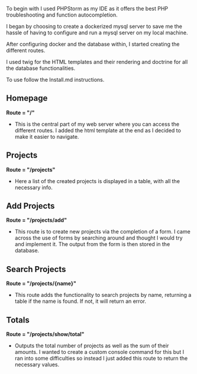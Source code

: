 To begin with I used PHPStorm as my IDE as it offers the best PHP troubleshooting and function autocompletion.

I began by choosing to create a dockerized mysql server to save me the hassle of having to configure and run a mysql server on my local machine.

After configuring docker and the database within, I started creating the different routes.

I used twig for the HTML templates and their rendering and doctrine for all the database functionalities.

To use follow the Install.md instructions.

## Homepage

__Route = "/"__

- This is the central part of my web server where you can access the different routes. I added the html template at the end as I decided to make it easier to navigate.

## Projects 

__Route = "/projects"__ 

- Here a list of the created projects is displayed in a table, with all the necessary info.

## Add Projects

__Route = "/projects/add"__

- This route is to create new projects via the completion of a form. I came across the use of forms by searching around and thought I would try and implement it. The output from the form is then stored in the database.

## Search Projects

__Route = "/projects/{name}"__

- This route adds the functionality to search projects by name, returning a table if the name is found. If not, it will return an error.

## Totals

__Route = "/projects/show/total"__

- Outputs the total number of projects as well as the sum of their amounts. I wanted to create a custom console command for this but I ran into some difficulties so instead I just added this route to return the necessary values.
 
